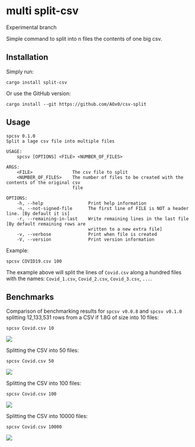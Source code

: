 # multi split-csv

Experimental branch

Simple command to split into n files the contents of one big csv.



## Installation

Simply run:

```
cargo install split-csv
```

Or use the GitHub version:
```
cargo install --git https://github.com/AOx0/csv-split
```

## Usage

```HELP
spcsv 0.1.0
Split a lage csv file into multiple files

USAGE:
    spcsv [OPTIONS] <FILE> <NUMBER_OF_FILES>

ARGS:
    <FILE>               The csv file to split
    <NUMBER_OF_FILES>    The number of files to be created with the contents of the original csv
                         file

OPTIONS:
    -h, --help                 Print help information
    -n, --not-signed-file      The first line of FILE is NOT a header line. [By default it is]
    -r, --remaining-in-last    Write remaining lines in the last file [By default remaining rows are
                               written to a new extra file]
    -v, --verbose              Print when file is created
    -V, --version              Print version information
```



Example:

```
spcsv COVID19.csv 100
```

The example above will split the lines of `Covid.csv` along a hundred files with the names: `Covid_1.csv`, `Covid_2.csv`, `Covid_3.csv`, `...`.



## Benchmarks

Comparison of benchmarking results for `spcsv v0.0.8` and `spcsv v0.1.0` splitting 12,133,531 rows from a CSV if 1.8G of size into 10 files:
```
spcsv Covid.csv 10
```
![][image-1]

Splitting the CSV into 50 files:
```
spcsv Covid.csv 50
```
![][image-2]

Splitting the CSV into 100 files:
```
spcsv Covid.csv 100
```
![][image-3]

Splitting the CSV into 10000 files:
```
spcsv Covid.csv 10000
```
![][image-4]


[image-1]:	https://raw.githubusercontent.com/AOx0/csv-split/multithread/misc/10files.png
[image-2]:	https://raw.githubusercontent.com/AOx0/csv-split/multithread/misc/50files.png
[image-3]:	https://raw.githubusercontent.com/AOx0/csv-split/multithread/misc/100files.png
[image-4]:	https://raw.githubusercontent.com/AOx0/csv-split/multithread/misc/10000files.png
